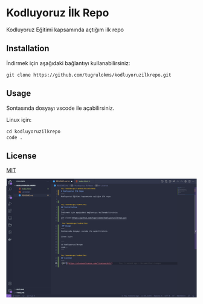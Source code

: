 # Kodluyoruz İlk Repo

Kodluyoruz Eğitimi kapsamında açtığım ilk repo


## Installation
İndirmek için aşağıdaki bağlantıyı kullanabilirsiniz:
```
git clone https://github.com/tugrulokms/kodluyoruzilkrepo.git
```
## Usage

Sontasında dosyayı vscode ile açabilirsiniz.

Linux için:

```
cd kodluyoruzilkrepo
code .
```

## License

[MIT](https://choosealicense.com/licenses/mit/)

![Picture](img/projectPicture.png)
